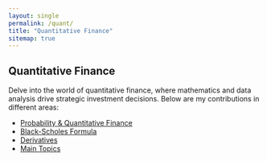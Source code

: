 ```yaml
---
layout: single
permalink: /quant/
title: "Quantitative Finance"
sitemap: true
---
```


## Quantitative Finance

Delve into the world of quantitative finance, where mathematics and data analysis drive strategic investment decisions. Below are my contributions in different areas:


- [Probability & Quantitative Finance](/portfolio/quant/probability-quant-finance/)
- [Black-Scholes Formula](/portfolio/quant/black-scholes/)
- [Derivatives](/portfolio/quant/derivatives/)
- [Main Topics](/portfolio/quant/main-topics/)
